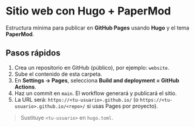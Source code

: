 # Sitio web con Hugo + PaperMod

Estructura mínima para publicar en **GitHub Pages** usando **Hugo** y el tema **PaperMod**.

## Pasos rápidos

1. Crea un repositorio en GitHub (público), por ejemplo: `website`.
2. Sube el contenido de esta carpeta.
3. En **Settings → Pages**, selecciona **Build and deployment = GitHub Actions**.
4. Haz un commit en `main`. El workflow generará y publicará el sitio.
5. La URL será: `https://<tu-usuario>.github.io/` (o `https://<tu-usuario>.github.io/<repo>/` si usas Pages por proyecto).



> Sustituye `<tu-usuario>` en `hugo.toml`.

